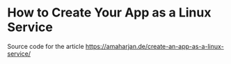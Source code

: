# How to Create Your App as a Linux Service

Source code for the article https://amaharjan.de/create-an-app-as-a-linux-service/